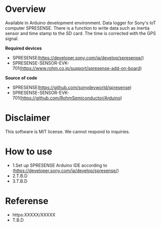 # Overview

Available in Arduino development environment.
Data logger for Sony's IoT computer SPRESENSE.
There is a function to write data such as inertia sensor and time stamp to the SD card.
The time is corrected with the GPS signal.
 
**Required devices**
* SPRESENSE(https://developer.sony.com/ja/develop/spresense/)
* SPRESENSE-SENSOR-EVK-701(https://www.rohm.co.jp/support/spresense-add-on-board)

**Source of code**
* SPRESENSE(https://github.com/sonydevworld/spresense)
* SPRESENSE-SENSOR-EVK-701(https://github.com/RohmSemiconductor/Arduino)

# Disclaimer

This software is MIT license.
We cannot respond to inquiries.

# How to use
* 1.Set up SPRESENSE Arduino IDE according to (https://developer.sony.com/ja/develop/spresense/)
* 2.T.B.D
* 3.T.B.D

# Referense
* https:XXXXX/XXXXX
* T.B.D
